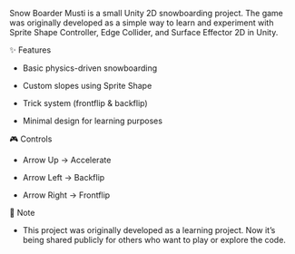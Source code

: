 Snow Boarder Musti is a small Unity 2D snowboarding project. The game was originally developed as a simple way to learn and experiment with Sprite Shape Controller, Edge Collider, and Surface Effector 2D in Unity.

✨ Features

* Basic physics-driven snowboarding

* Custom slopes using Sprite Shape

* Trick system (frontflip & backflip)

* Minimal design for learning purposes

🎮 Controls

* Arrow Up → Accelerate

* Arrow Left → Backflip

* Arrow Right → Frontflip

📌 Note

* This project was originally developed as a learning project. Now it’s being shared publicly for others who want to play or explore the code.
